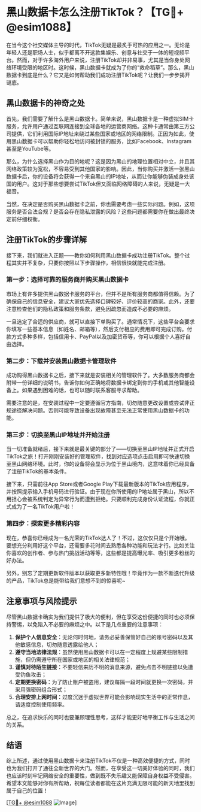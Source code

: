 # 黑山数据卡怎么注册TikTok？【TG💪+ @esim1088】

在当今这个社交媒体主导的时代，TikTok无疑是最炙手可热的应用之一。无论是年轻人还是职场人士，似乎都离不开这款集娱乐、创意与社交于一体的短视频平台。然而，对于许多海外用户来说，注册TikTok却并非易事，尤其是当你身处网络环境受限的地区时。这时候，黑山数据卡就成为了你的“救命稻草”。那么，黑山数据卡到底是什么？它又是如何帮助我们成功注册TikTok呢？让我们一步步揭开谜底。

## 黑山数据卡的神奇之处

首先，我们需要了解什么是黑山数据卡。简单来说，黑山数据卡是一种虚拟SIM卡服务，允许用户通过互联网连接到全球各地的运营商网络。这种卡通常由第三方公司提供，它们利用国际IP地址来绕过某些国家或地区的网络限制。正因为如此，使用黑山数据卡可以帮助你轻松地访问被封锁的服务，比如Facebook、Instagram甚至是YouTube等。

那么，为什么选择黑山作为目的地呢？这是因为黑山的地理位置相对中立，并且其网络政策较为宽松，不容易受到其他国家的影响。因此，当你购买并激活一张黑山数据卡后，你的设备将会获得一个来自黑山的IP地址，从而让你能够伪装成身处该国的用户。这对于那些想要尝试TikTok但又面临网络障碍的人来说，无疑是一大福音。

当然，在决定是否购买黑山数据卡之前，你也需要考虑一些实际问题。例如，这项服务是否合法合规？是否会存在隐私泄露的风险？这些问题都需要你在做出最终决定前仔细权衡。

## 注册TikTok的步骤详解

接下来，我们就进入正题——教你如何利用黑山数据卡成功注册TikTok。整个过程其实并不复杂，只要你按照以下步骤操作，相信很快就能完成注册。

### 第一步：选择可靠的服务商并购买黑山数据卡

市场上有许多提供黑山数据卡服务的平台，但并不是所有服务商都值得信赖。为了确保自己的信息安全，建议大家优先选择口碑较好、评价较高的商家。此外，还要注意检查他们的隐私政策和服务条款，避免因疏忽而造成不必要的麻烦。

一旦选定了合适的供应商，就可以直接下单购买了。通常情况下，这些平台会要求你填写一些基本信息（如姓名、邮箱等），然后支付相应的费用即可完成订购。付款方式多种多样，包括信用卡、PayPal以及加密货币等，你可以根据个人喜好自由选择。

### 第二步：下载并安装黑山数据卡管理软件

成功购得黑山数据卡之后，接下来就是安装相关的管理软件了。大多数服务商都会附带一份详细的说明书，告诉你如何正确地将数据卡绑定到你的手机或其他智能设备上。如果遇到困难的话，也可以随时联系客服寻求帮助。

需要注意的是，在安装过程中一定要遵循官方指南，切勿随意更改设置或尝试非正规途径解决问题。否则可能导致设备出现故障甚至无法正常使用黑山数据卡的功能。

### 第三步：切换至黑山IP地址并开始注册

当一切准备就绪后，接下来就是最关键的部分了——切换至黑山IP地址并正式开启TikTok之旅！打开刚刚安装好的管理软件，找到对应选项点击启用即可快速切换至黑山网络环境。此时，你的设备将会显示为位于黑山境内，这意味着你已经具备了注册TikTok的基本条件。

接下来，只需前往App Store或者Google Play下载最新版本的TikTok应用程序，并按照提示输入手机号码进行验证。由于现在你所使用的IP地址属于黑山，所以不用担心会被系统判定为异常行为而遭到拒绝。只要顺利完成身份认证流程，你就正式成为了一名TikTok用户啦！

### 第四步：探索更多精彩内容

现在，恭喜你已经成为一名光荣的TikTok达人了！不过，这仅仅只是个开始哦。要想充分利用好这个平台，还需要多花时间去熟悉各种功能和玩法才行。比如关注你喜欢的创作者、参与热门挑战活动等等，这些都是提高曝光率、吸引更多粉丝的好办法。

另外，别忘了定期更新软件版本以获取更多新特性哦！毕竟作为一款不断迭代升级的产品，TikTok总是能带给我们意想不到的惊喜呢~

## 注意事项与风险提示

尽管黑山数据卡确实为我们提供了极大的便利，但在享受这份便捷的同时也必须保持警惕，以免陷入不必要的麻烦之中。以下是几点重要的注意事项：

1. **保护个人信息安全**：无论何时何地，请务必妥善保管好自己的账号密码以及其他敏感信息，切勿随意透露给他人；
2. **遵守当地法律法规**：虽然使用黑山数据卡可以在一定程度上规避某些限制措施，但仍需遵守所在国家或地区的相关法律规范；
3. **谨慎对待陌生链接**：不要轻信来历不明的消息来源，避免点击不明链接以免遭受钓鱼攻击；
4. **定期更换密码**：为了防止账户被盗用，建议每隔一段时间就更换一次密码，并采用强密码组合形式；
5. **合理安排上网时间**：过度沉迷于虚拟世界可能会影响现实生活中的正常作息，请适度控制使用频率。

总之，在追求快乐的同时也要兼顾理性思考，这样才能更好地平衡工作与生活之间的关系。

## 结语

综上所述，通过使用黑山数据卡来注册TikTok不仅是一种高效便捷的方式，同时也为我们打开了通往全新世界的大门。然而，在享受这一切美好体验的同时，我们也应该时刻牢记网络安全的重要性，做到既不失乐趣又能保障自身权益不受侵害。希望本文能够对你有所帮助，祝每位读者都能在这片充满无限可能的新天地里找到属于自己的位置！

[[TG💪+ @esim1088](https://t.me/s/esim1088) ![Image](https://i.postimg.cc/4NQfJmqS/Snipaste-2025-05-13-00-14-12.png)]
